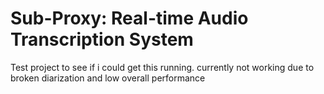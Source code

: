 # Sub-Proxy: Real-time Audio Transcription System

Test project to see if i could get this running. currently not working due to broken diarization and low overall performance